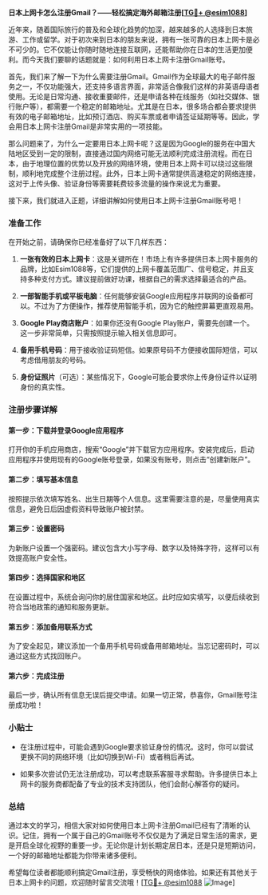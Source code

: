 **日本上网卡怎么注册Gmail？——轻松搞定海外邮箱注册[[TG💪+ @esim1088](https://t.me/s/esim1088)]**

近年来，随着国际旅行的普及和全球化趋势的加深，越来越多的人选择到日本旅游、工作或留学。对于初次来到日本的朋友来说，拥有一张可靠的日本上网卡是必不可少的。它不仅能让你随时随地连接互联网，还能帮助你在日本的生活更加便利。而今天我们要聊的话题就是：如何利用日本上网卡注册Gmail账号。

首先，我们来了解一下为什么需要注册Gmail。Gmail作为全球最大的电子邮件服务之一，不仅功能强大，还支持多语言界面，非常适合像我们这样的非英语母语者使用。无论是日常沟通、接收重要邮件，还是申请各种在线服务（如社交媒体、银行账户等），都需要一个稳定的邮箱地址。尤其是在日本，很多场合都会要求提供有效的电子邮箱地址，比如预订酒店、购买车票或者申请签证延期等等。因此，学会用日本上网卡注册Gmail是非常实用的一项技能。

那么问题来了，为什么一定要用日本上网卡呢？这是因为Google的服务在中国大陆地区受到一定的限制，直接通过国内网络可能无法顺利完成注册流程。而在日本，由于地理位置的优势以及开放的网络环境，使用日本上网卡可以绕过这些限制，顺利地完成整个注册过程。此外，日本上网卡通常提供高速稳定的网络连接，这对于上传头像、验证身份等需要耗费较多流量的操作来说尤为重要。

接下来，我们就进入正题，详细讲解如何使用日本上网卡注册Gmail账号吧！

### 准备工作

在开始之前，请确保你已经准备好了以下几样东西：

1. **一张有效的日本上网卡**：这是关键所在！市场上有许多提供日本上网卡服务的品牌，比如Esim1088等，它们提供的上网卡覆盖范围广、信号稳定，并且支持多种支付方式。建议提前做好功课，根据自己的需求选择最适合的产品。
   
2. **一部智能手机或平板电脑**：任何能够安装Google应用程序并联网的设备都可以。不过为了方便操作，推荐使用智能手机，因为它的触控屏幕更直观易用。

3. **Google Play商店账户**：如果你还没有Google Play账户，需要先创建一个。这一步非常简单，只需按照提示输入相关信息即可。

4. **备用手机号码**：用于接收验证码短信。如果原号码不方便接收国际短信，可以考虑借用朋友的号码。

5. **身份证照片**（可选）：某些情况下，Google可能会要求你上传身份证件以证明身份的真实性。

### 注册步骤详解

#### 第一步：下载并登录Google应用程序
打开你的手机应用商店，搜索“Google”并下载官方应用程序。安装完成后，启动应用程序并使用现有的Google账号登录，如果没有账号，则点击“创建新账户”。

#### 第二步：填写基本信息
按照提示依次填写姓名、出生日期等个人信息。这里需要注意的是，尽量使用真实信息，避免日后因虚假资料导致账户被封禁。

#### 第三步：设置密码
为新账户设置一个强密码。建议包含大小写字母、数字以及特殊字符，这样可以有效提高账户安全性。

#### 第四步：选择国家和地区
在设置过程中，系统会询问你的居住国家和地区。此时应如实填写，以便后续收到符合当地政策的通知和服务更新。

#### 第五步：添加备用联系方式
为了安全起见，建议添加一个备用手机号码或备用邮箱地址。当忘记密码时，可以通过这些方式找回账户。

#### 第六步：完成注册
最后一步，确认所有信息无误后提交申请。如果一切正常，恭喜你，Gmail账号注册成功啦！

### 小贴士

- 在注册过程中，可能会遇到Google要求验证身份的情况。这时，你可以尝试更换不同的网络环境（比如切换到Wi-Fi）或者稍后再试。
  
- 如果多次尝试仍无法注册成功，可以考虑联系客服寻求帮助。许多提供日本上网卡的服务商都配备了专业的技术支持团队，他们会耐心解答你的疑问。

### 总结

通过本文的学习，相信大家对如何使用日本上网卡注册Gmail已经有了清晰的认识。记住，拥有一个属于自己的Gmail账号不仅仅是为了满足日常生活的需求，更是开启全球化视野的重要一步。无论你是计划长期定居日本，还是只是短期访问，一个好的邮箱地址都能为你带来诸多便利。

希望每位读者都能顺利搞定Gmail注册，享受畅快的网络体验。如果还有其他关于日本上网卡的问题，欢迎随时留言交流哦！[[TG💪+ @esim1088](https://t.me/s/esim1088) ![Image](https://i.postimg.cc/4NQfJmqS/Snipaste-2025-05-13-00-14-12.png)]